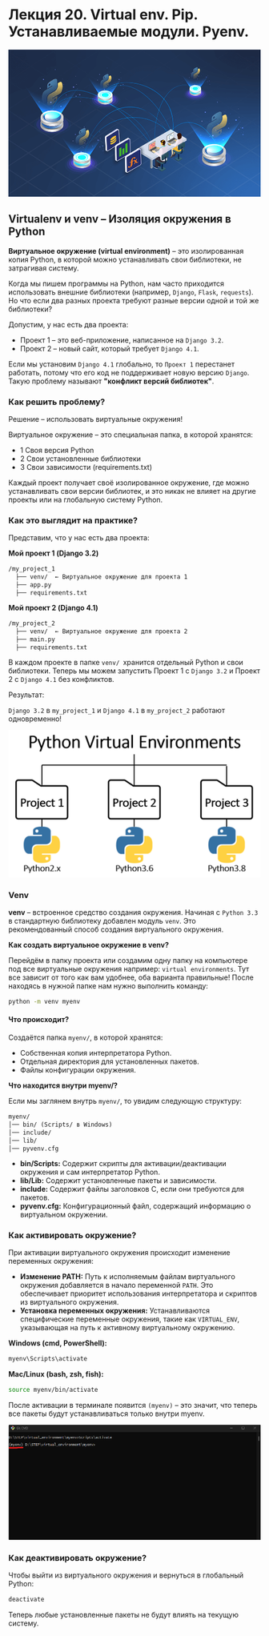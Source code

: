 # Лекция 20. Virtual env. Pip. Устанавливаемые модули. Pyenv.

![virtual_python.webp](image/virtual_python.webp)

## Virtualenv и venv – Изоляция окружения в Python

**Виртуальное окружение (virtual environment)** – это изолированная копия Python, в которой можно устанавливать свои библиотеки, не затрагивая систему. 

Когда мы пишем программы на Python, нам часто приходится использовать внешние библиотеки (например, `Django`, `Flask`, `requests`). Но что если два разных проекта требуют разные версии одной и той же библиотеки? 

Допустим, у нас есть два проекта:

- Проект 1 – это веб-приложение, написанное на `Django 3.2`.
- Проект 2 – новый сайт, который требует `Django 4.1`.

Если мы установим `Django 4.1` глобально, то `Проект 1` перестанет работать, потому что его код не поддерживает новую версию `Django`. Такую проблему называют **"конфликт версий библиотек"**.

### Как решить проблему?

Решение – использовать виртуальные окружения!

Виртуальное окружение – это специальная папка, в которой хранятся:

- 1️ Своя версия Python
- 2️ Свои установленные библиотеки
- 3️ Свои зависимости (requirements.txt)

Каждый проект получает своё изолированное окружение, где можно устанавливать свои версии библиотек, и это никак не влияет на другие проекты или на глобальную систему Python.

### Как это выглядит на практике?

Представим, что у нас есть два проекта:

**Мой проект 1 (Django 3.2)**

```plaintext
/my_project_1
  ├── venv/  ← Виртуальное окружение для проекта 1
  ├── app.py
  ├── requirements.txt
```
**Мой проект 2 (Django 4.1)**

```plaintext
/my_project_2
  ├── venv/  ← Виртуальное окружение для проекта 2
  ├── main.py
  ├── requirements.txt
```

В каждом проекте в папке `venv/ `хранится отдельный Python и свои библиотеки. Теперь мы можем запустить Проект 1 с `Django 3.2` и Проект 2 с `Django 4.1` без конфликтов.

Результат:

`Django 3.2` в `my_project_1` и `Django 4.1` в `my_project_2` работают одновременно!

![virtual_env.png](image/virtual_env.png)

### Venv

**venv** – встроенное средство создания окружения. Начиная с `Python 3.3` в стандартную библиотеку добавлен модуль `venv`. Это рекомендованный способ создания виртуального окружения.

**Как создать виртуальное окружение в venv?**

Перейдём в папку проекта или создамим одну папку на компьютере под все виртуальные окружения например: `virtual environments`. Тут все зависит от того как вам удобнее, оба варианта правильные! После находясь в нужной папке нам нужно выполнить команду: 

```bash
python -m venv myenv
```

#### Что происходит?

Создаётся папка `myenv/`, в которой хранятся:

- Собственная копия интерпретатора Python.
- Отдельная директория для установленных пакетов.
- Файлы конфигурации окружения.

**Что находится внутри myenv/?**

Если мы заглянем внутрь `myenv/`, то увидим следующую структуру:

```plaintext
myenv/
│── bin/ (Scripts/ в Windows)
│── include/                   
│── lib/                       
│── pyvenv.cfg                 
```

- **bin/Scripts:** Содержит скрипты для активации/деактивации окружения и сам интерпретатор Python.
- **lib/Lib:** Содержит установленные пакеты и зависимости.
- **include:** Содержит файлы заголовков C, если они требуются для пакетов.
- **pyvenv.cfg:** Конфигурационный файл, содержащий информацию о виртуальном окружении.

### Как активировать окружение?

При активации виртуального окружения происходит изменение переменных окружения:

- **Изменение PATH:** Путь к исполняемым файлам виртуального окружения добавляется в начало переменной `PATH`. Это обеспечивает приоритет использования интерпретатора и скриптов из виртуального окружения.
- **Установка переменных окружения:** Устанавливаются специфические переменные окружения, такие как `VIRTUAL_ENV`, указывающая на путь к активному виртуальному окружению.

**Windows (cmd, PowerShell):**

```bash
myenv\Scripts\activate
```

**Mac/Linux (bash, zsh, fish):**

```bash
source myenv/bin/activate
```
После активации в терминале появится `(myenv)` – это значит, что теперь все пакеты будут устанавливаться только внутри myenv.

![my_env.png](image/my_env.png)

### Как деактивировать окружение?

Чтобы выйти из виртуального окружения и вернуться в глобальный Python:

```bash
deactivate
```

Теперь любые установленные пакеты не будут влиять на текущую систему.